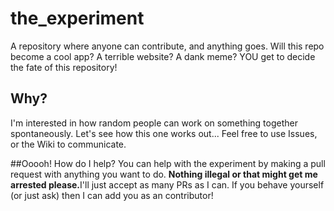 # the_experiment
A repository where anyone can contribute, and anything goes. Will this repo become a cool app? A terrible website? A dank meme? YOU get to decide the fate of this repository!

## Why?
I'm interested in how random people can work on something together spontaneously. Let's see how this one works out... Feel free to use Issues, or the Wiki to communicate.

##Ooooh! How do I help?
You can help with the experiment by making a pull request with anything you want to do. <b>Nothing illegal or that might get me arrested please.</b>I'll just accept as many PRs as I can. If you behave yourself (or just ask) then I can add you as an contributor!
